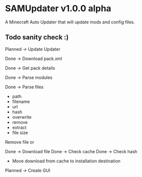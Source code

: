 SAMUpdater v1.0.0 alpha
========================

A Minecraft Auto Updater that will update mods and config files.

Todo sanity check :)
---------------------
Planned -> Update Updater

Done -> Download pack.xml

Done -> Get pack details

Done -> Parse modules

Done -> Parse files
 - path
 - filename
 - url
 - hash
 - overwrite
 - remove
 - extract
 - file size

Remove file or

Done -> Download file
Done -> Check cache
Done -> Check hash
 - Move download from cache to installation destination
 
Planned -> Create GUI
